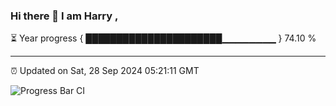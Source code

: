 ### Hi there 👋 I am Harry , 

⏳ Year progress { ██████████████████████▁▁▁▁▁▁▁▁ } 74.10 %

---

⏰ Updated on Sat, 28 Sep 2024 05:21:11 GMT

![Progress Bar CI](https://github.com/duykhang68/duykhang68/workflows/Progress%20Bar%20CI/badge.svg)
